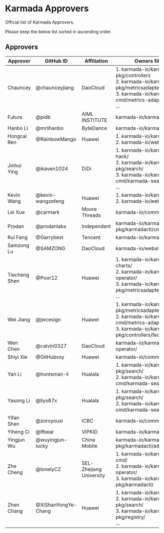 # Karmada Approvers

Official list of Karmada Approvers.

Please keep the below list sorted in ascending order.

## Approvers

| Approver      | GitHub ID           | Affiliation             | Owners files                                                                                                                                  |
| ------------- | ------------------- | ----------------------- | --------------------------------------------------------------------------------------------------------------------------------------------- |
| Chauncey      | @chaunceyjiang      | DaoCloud                | 1. karmada-io/karmada pkg/controllers<br>2. karmada-io/karmada pkg/metricsadapter/<br>3. karmada-io/karmada cmd/metrics-adapter/<br>...       |
| Future        | @pidb               | AIML INSTITUTE          | karmada-io/karmada charts/                                                                                                                    |
| Hanbo Li      | @mrlihanbo          | ByteDance               | karmada-io/karmada hack/                                                                                                                      |
| Hongcai Ren   | @RainbowMango       | Huawei                  | 1. karmada-io/karmada<br>2. karmada-io/website                                                                                                |
| Jinhui Ying   | @ikaven1024         | DiDi                    | 1. karmada-io/karmada hack/<br>2. karmada-io/karmada pkg/search/<br>3. karmada-io/karmada cmd/karmada-search/<br>...                          |
| Kevin Wang    | @kevin-wangzefeng   | Huawei                  | 1. karmada-io/karmada<br>2. karmada-io/website                                                                                                |
| Lei Xue       | @carmark            | Moore Threads           | karmada-io/community                                                                                                                          |
| Prodan        | @prodanlabs         | Independent             | karmada-io/karmada pkg/karmadactl/cmdinit/                                                                                                    |
| Rui Fang      | @Garrybest          | Tencent                 | karmada-io/karmada                                                                                                                            |
| Samzong Lu    | @SAMZONG            | DaoCloud                | karmada-io/website i18n/                                                                                                                      |
| Tiecheng Shen | @Poor12             | Huawei                  | 1. karmada-io/karmada charts/<br>2. karmada-io/karmada operator/<br>3. karmada-io/karmada pkg/metricsadapter/<br>...                          |
| Wei Jiang     | @jwcesign           | Huawei                  | 1. karmada-io/karmada pkg/metricsadapter/<br>2. karmada-io/karmada cmd/metrics-adapter/<br>3. karmada-io/karmada pkg/controllers/federatedhpa |
| Wen Chen      | @calvin0327         | DaoCloud                | karmada-io/karmada operator/                                                                                                                  |
| Shiyi Xie     | @GitHubxsy          | Huawei                  | karmada-io/community                                                                                                                          |
| Yan Li        | @huntsman-li        | Hualala                 | 1. karmada-io/karmada pkg/search/<br>2. karmada-io/karmada cmd/karmada-search/                                                                |
| Yasong Li     | @liys87x            | Hualala                 | 1. karmada-io/karmada pkg/search/<br>2. karmada-io/karmada cmd/karmada-search/                                                                |
| Yifan Shen    | @zoroyouxi          | ICBC                    | karmada-io/community                                                                                                                          |
| Yiheng Ci     | @lfbear             | VIPKID                  | karmada-io/karmada hack/                                                                                                                      |
| Yingjun Wu    | @wuyingjun-lucky    | China Mobile            | karmada-io/karmada pkg/karmadactl/addons/                                                                                                     |
| Zhe Cheng     | @lonelyCZ           | SEL-Zhejiang University | 1. karmada-io/karmada cmd/<br>2. karmada-io/karmada operator/<br>3. karmada-io/karmada pkg/karmadactl/                                        |
| Zhen Chang    | @XiShanYongYe-Chang | Huawei                  | 1. karmada-io/karmada test/<br>2. karmada-io/karmada pkg/search/<br>3. karmada-io/karmada pkg/registry/<br>...                                |
